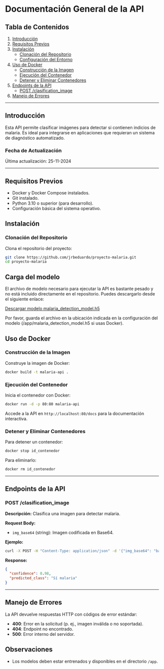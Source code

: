 
# Documentación General de la API

## Tabla de Contenidos
1. [Introducción](#introducción)
2. [Requisitos Previos](#requisitos-previos)
3. [Instalación](#instalación)
   - [Clonación del Repositorio](#clonación-del-repositorio)
   - [Configuración del Entorno](#configuración-del-entorno)
4. [Uso de Docker](#uso-de-docker)
   - [Construcción de la Imagen](#construcción-de-la-imagen)
   - [Ejecución del Contenedor](#ejecución-del-contenedor)
   - [Detener y Eliminar Contenedores](#detener-y-eliminar-contenedores)
5. [Endpoints de la API](#endpoints-de-la-api)
   - [POST /clasification_image](#post-clasification_image)
6. [Manejo de Errores](#manejo-de-errores)

---

## Introducción
Esta API permite clasificar imágenes para detectar si contienen indicios de malaria. 
Es ideal para integrarse en aplicaciones que requieran un sistema de diagnóstico automatizado.

### Fecha de Actualización
Última actualización: 25-11-2024

---

## Requisitos Previos
- Docker y Docker Compose instalados.
- Git instalado.
- Python 3.10 o superior (para desarrollo).
- Configuración básica del sistema operativo.

## Instalación

### Clonación del Repositorio
Clona el repositorio del proyecto:
```bash
git clone https://github.com/jrbeduardo/proyecto-malaria.git
cd proyecto-malaria
```
## Carga del modelo

El archivo de modelo necesario para ejecutar la API es bastante pesado y no está incluido directamente en el repositorio. Puedes descargarlo desde el siguiente enlace:
 
[Descargar modelo malaria_detection_model.h5](https://drive.google.com/file/d/1dDQc0MbJ7ISSx5R4_XZDaKuU0P8YSR7M/view?usp=sharing)

Por favor, guarda el archivo en la ubicación indicada en la configuración del modelo (/app/malaria_detection_model.h5 si usas Docker).
 
## Uso de Docker

### Construcción de la Imagen
Construye la imagen de Docker:
```bash
docker build -t malaria-api .
```

### Ejecución del Contenedor
Inicia el contenedor con Docker:
```bash
docker run -d -p 80:80 malaria-api
```
Accede a la API en `http://localhost:80/docs` para la documentación interactiva.

### Detener y Eliminar Contenedores
Para detener un contenedor:
```bash
docker stop id_contenedor
```
Para eliminarlo:
```bash
docker rm id_contenedor
```

---

## Endpoints de la API

### POST /clasification_image
**Descripción:** Clasifica una imagen para detectar malaria.

**Request Body:**
- `img_base64` (string): Imagen codificada en Base64.

**Ejemplo:**
```bash
curl -X POST -H "Content-Type: application/json" -d '{"img_base64": "base64_string"}' http://localhost:80/clasification_image
```

**Response:**
```json
{
  "confidence": 0.98,
  "predicted_class": "Sí malaria"
}
```

---

## Manejo de Errores
La API devuelve respuestas HTTP con códigos de error estándar:
- **400**: Error en la solicitud (p. ej., imagen inválida o no soportada).
- **404**: Endpoint no encontrado.
- **500**: Error interno del servidor.

## Observaciones

- Los modelos deben estar entrenados y disponibles en el directorio `/app`.
